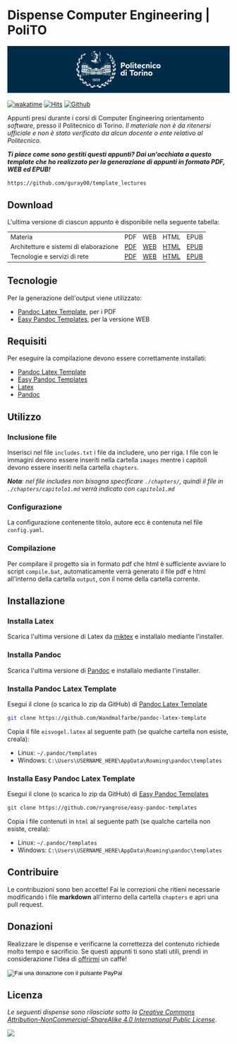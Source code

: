 # Dispense Computer Engineering | PoliTO

![polito](logo_polito.jpg)

[![wakatime](https://wakatime.com/badge/user/374e1d76-0559-4ac6-89f1-96a22a7a774f/project/a36010c1-5c01-4e4f-970c-a54c5dd3c868.svg)](https://wakatime.com/@guray00) [![Hits](https://hits.seeyoufarm.com/api/count/incr/badge.svg?url=https%3A%2F%2Flectures.mlampis.dev&count_bg=%230F81C0&title_bg=%23555555&icon=icon=&icon_color=%23E7E7E7&title=views&edge_flat=false)](https://lectures.mlampis.dev/) [![Github](https://img.shields.io/github/stars/guray00/polito_lectures?style=social)](https://github.com/guray00/polito_lectures)


Appunti presi durante i corsi di Computer Engineering orientamento _software_, presso il Politecnico di Torino. _Il materiale non è da ritenersi ufficiale e non è stato verificato da alcun docente o ente relativo al Politecnico._

***Ti piace come sono gestiti questi appunti? Dai un'occhiata a questo template che ho realizzato per la generazione di appunti in formato PDF, WEB ed EPUB!***

```text
https://github.com/guray00/template_lectures
```

## Download

L'ultima versione di ciascun appunto è disponibile nella seguente tabella:

<table>
<tr>
    <td> Materia
    <td> PDF
    <td> WEB
	<td> HTML
    <td> EPUB
<tr>
    <td> Architetture e sistemi di elaborazione
    <td> 
        <a href="./Architetture%20e%20sistemi%20di%20elaborazione/output/Architetture%20e%20sistemi%20di%20elaborazione.pdf">PDF</a>
    <td> <a href="https://lectures.mlampis.dev/Architetture%20e%20sistemi%20di%20elaborazione/output/Architetture%20e%20sistemi%20di%20elaborazione.html">WEB</a>
    <td> <a href="./Architetture%20e%20sistemi%20di%20elaborazione/output/Architetture%20e%20sistemi%20di%20elaborazione.html">HTML</a>
    <td> <a href="./Architetture%20e%20sistemi%20di%20elaborazione/output/Architetture%20e%20sistemi%20di%20elaborazione.epub">EPUB</a>
<tr>
    <td> Tecnologie e servizi di rete
    <td> 
        <a href="./Tecnologie%20e%20Servizi%20di%20Rete/output/Tecnologie%20e%20Servizi%20di%20Rete.pdf">PDF</a>
    <td> <a href="https://lectures.mlampis.dev/Tecnologie%20e%20Servizi%20di%20Rete/output/Tecnologie%20e%20Servizi%20di%20Rete.html">WEB</a>
    <td> <a href="./Tecnologie%20e%20Servizi%20di%20Rete/output/Tecnologie%20e%20Servizi%20di%20Rete.html">HTML</a>
    <td> <a href="./Tecnologie%20e%20Servizi%20di%20Rete/output/Tecnologie%20e%20Servizi%20di%20Rete.epub">EPUB</a>
</table>

## Tecnologie

Per la generazione dell'output viene utilizzato:

- [Pandoc Latex Template](https://github.com/Wandmalfarbe/pandoc-latex-template), per i PDF
- [Easy Pandoc Templates](https://github.com/ryangrose/easy-pandoc-templates), per la versione WEB

## Requisiti

Per eseguire la compilazione devono essere correttamente installati:

- [Pandoc Latex Template](https://github.com/Wandmalfarbe/pandoc-latex-template)
- [Easy Pandoc Templates](https://github.com/ryangrose/easy-pandoc-templates)
- [Latex](https://miktex.org/download)
- [Pandoc](https://pandoc.org/installing.html)

## Utilizzo

### Inclusione file

Inserisci nel file `includes.txt` i file da includere, uno per riga. I file con le immagini devono essere inseriti nella cartella `images` mentre i capitoli devono essere inseriti nella cartella `chapters`.

_**Nota**: nel file includes non bisogna specificare `./chapters/`, quindi il file in `./chapters/capitolo1.md` verrà indicato con `capitolo1.md`_

### Configurazione

La configurazione contenente titolo, autore ecc è contenuta nel file `config.yaml`.

### Compilazione

Per compilare il progetto sia in formato pdf che html è sufficiente avviare lo script `compile.bat`, automaticamente verrà generato il file pdf e html all'interno della cartella `output`, con il nome della cartella corrente.

## Installazione

### Installa Latex

Scarica l'ultima versione di Latex da [miktex](https://miktex.org/download) e installalo mediante l'installer.

### Installa Pandoc

Scarica l'ultima versione di [Pandoc](https://pandoc.org/installing.html) e installalo mediante l'installer.

### Installa Pandoc Latex Template

Esegui il clone (o scarica lo zip da GitHub) di [Pandoc Latex Template](https://github.com/Wandmalfarbe/pandoc-latex-template)

```bash
git clone https://github.com/Wandmalfarbe/pandoc-latex-template
```

Copia il file `eisvogel.latex` al seguente path (se qualche cartella non esiste, creala):

- Linux: `~/.pandoc/templates`
- Windows: `C:\Users\USERNAME_HERE\AppData\Roaming\pandoc\templates`

### Installa Easy Pandoc Latex Template

Esegui il clone (o scarica lo zip da GitHub) di [Easy Pandoc Templates](https://github.com/ryangrose/easy-pandoc-templates)

```bash
git clone https://github.com/ryangrose/easy-pandoc-templates
```

Copia i file contenuti in `html` al seguente path (se qualche cartella non esiste, creala):

- Linux: `~/.pandoc/templates`
- Windows: `C:\Users\USERNAME_HERE\AppData\Roaming\pandoc\templates`

## Contribuire

Le contribuzioni sono ben accette! Fai le correzioni che ritieni necessarie modificando i file **markdown** all'interno della cartella `chapters` e apri una pull request.

## Donazioni

Realizzare le dispense e verificarne la correttezza del contenuto richiede molto tempo e sacrificio. Se questi appunti ti sono stati utili, prendi in considerazione l'idea di [offrirmi](https://www.paypal.com/donate/?hosted_button_id=X8ALKDVSK5B6Q) un caffè!

<form action="https://www.paypal.com/donate" method="post" target="_top">
<input type="hidden" name="hosted_button_id" value="X8ALKDVSK5B6Q" />
<input type="image" src="https://www.paypalobjects.com/it_IT/IT/i/btn/btn_donate_SM.gif" border="0" name="submit" title="PayPal - The safer, easier way to pay online!" alt="Fai una donazione con il pulsante PayPal" />
<img alt="" border="0" src="https://www.paypal.com/it_IT/i/scr/pixel.gif" width="1" height="1" />
</form>

## Licenza

_Le seguenti dispense sono rilasciate sotto la [Creative Commons Attribution-NonCommercial-ShareAlike 4.0 International Public License](https://creativecommons.org/licenses/by-nc-sa/4.0/legalcode)_.

<img src="https://upload.wikimedia.org/wikipedia/commons/thumb/1/12/Cc-by-nc-sa_icon.svg/2560px-Cc-by-nc-sa_icon.svg.png" width="100">
